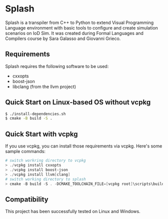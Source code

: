 # Splash

Splash is a transpiler from C++ to Python to extend Visual Programming Language environment with basic
tools to configure and create simulation scenarios on IoD Sim. It was created during Formal Languages and Compilers
course by Sara Galasso and Giovanni Grieco.

## Requirements
Splash requires the following software to be used:
* cxxopts
* boost-json
* libclang (from the llvm project)

## Quick Start on Linux-based OS without vcpkg
```bash
$ ./install-dependencies.sh
$ cmake -B build -S .
```

## Quick Start with vcpkg
If you use vcpkg, you can install those requirements via vcpkg. Here's some sample commands:
```powershell
# switch workring directory to vcpkg
> ./vcpkg install cxxopts
> ./vcpkg install boost-json
> ./vcpkg install llvm[clang]
# switch working directory to splash
> cmake -B build -S . -DCMAKE_TOOLCHAIN_FILE=[vcpkg root]\scripts\buildsystems\vcpkg.cmake -G "Visual Studio 16 2019" -A x64
```

## Compatibility
This project has been successfully tested on Linux and Windows.

